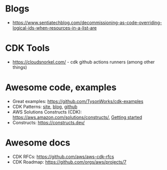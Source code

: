# Blogs
* https://www.sentiatechblog.com/decommissioning-as-code-overriding-logical-ids-when-resources-in-a-list-are

# CDK Tools
* https://cloudsnorkel.com/ - cdk github actions runners (among other things)

# Awesome code, examples
* Great examples: https://github.com/TysonWorks/cdk-examples
* CDK Patterns: [site](https://cdkpatterns.com/index.html), [blog](https://dev.to/nideveloper/cdk-patterns-at-20-let-s-walk-through-all-20-serverless-patterns-for-aws-d1n), [github](https://github.com/cdk-patterns)
* AWS Solutions Constructs (CDK): https://aws.amazon.com/solutions/constructs/, [Getting started](https://docs.aws.amazon.com/solutions/latest/constructs/getting-started-with-aws-solutions-constructs.html)
* Constructs: https://constructs.dev/

# Awesome docs
* CDK RFCs: https://github.com/aws/aws-cdk-rfcs
* CDK Roadmap: https://github.com/orgs/aws/projects/7
